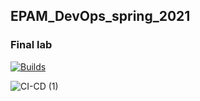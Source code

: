 ## EPAM_DevOps_spring_2021

### Final lab

[![Builds](https://ci.appveyor.com/api/projects/status/ih6cw0yr1yuxf4ll?svg=true)](https://ci.appveyor.com/project/auke-n/pet-clinic)

![CI-CD (1)](https://user-images.githubusercontent.com/43706100/136903628-3b632f8e-994b-4bfd-81b4-5774c797d1cc.png)

